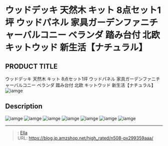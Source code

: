 # ウッドデッキ 天然木 キット 8点セット1坪 ウッドパネル 家具ガーデンファニチャーバルコニー ベランダ 踏み台付 北欧 キットウッド 新生活【ナチュラル】


## PRODUCT TITLE 

ウッドデッキ 天然木 キット 8点セット1坪 ウッドパネル 家具ガーデンファニチャーバルコニー ベランダ 踏み台付 北欧 キットウッド 新生活【ナチュラル】![iamge](https://b2bfiles1.gigab2b.cn/image/wkseller/304/20230207_aad169982ef8d909ddb2e1d2a8524dc1.jpg)

## Description











![iamge](https://b2bfiles1.gigab2b.cn/image/wkseller/304/20230207_36b112e489634611735ab8d8c3e8bb02.jpg)
![iamge](https://b2bfiles1.gigab2b.cn/image/wkseller/304/20230207_3bdaa4f5a51b2570113a6efa63bcd985.jpg)
![iamge](https://b2bfiles1.gigab2b.cn/image/wkseller/304/20230207_6490838d52a86dd2877d0cc9978811e3.jpg)
![iamge](https://b2bfiles1.gigab2b.cn/image/wkseller/304/20230207_896a075c8e4a677d41bd454687c52a0b.jpg)
![iamge](https://b2bfiles1.gigab2b.cn/image/wkseller/304/20230207_0810c38ce5d2099261f4b40dd0b3e645.jpg)
![iamge](https://b2bfiles1.gigab2b.cn/image/wkseller/304/20230207_fd9b929c999f6e74b31c88d450536392.jpg)
![iamge](https://b2bfiles1.gigab2b.cn/image/wkseller/304/20230207_ad4ea4e04a2caf295a3f0a35f882b97b.jpg)


---

> : [Ella](https://blog.jp.amzshop.net/)  
> URL: https://blog.jp.amzshop.net/high_rated/n508-px299359aaa/  

